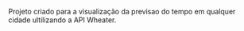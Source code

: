 Projeto criado para a visualização da previsao do tempo em qualquer cidade ultilizando a API Wheater.

